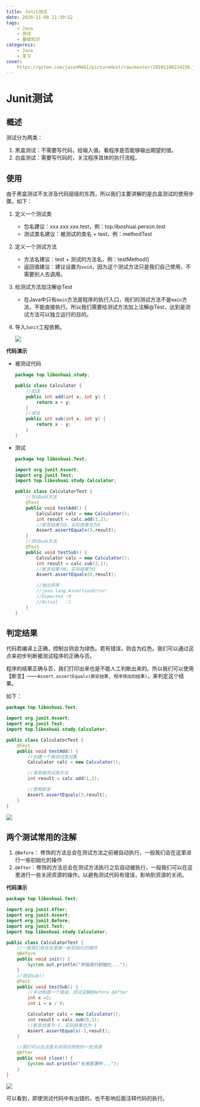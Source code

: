 ```yaml
---
title: Junit测试
date: 2020-11-08 21:39:52
tags:
	- Java
	- 测试
	- 基础知识
categoreis:
	- Java
	- 复习
cover:
	https://gitee.com/jasonM4A1/pictureHost/raw/master/20201108214236.jpg
---
```


# Junit测试

## 概述

测试分为两类：

1. 黑盒测试：不需要写代码，给输入值，看程序是否能够输出期望的值。
2. 白盒测试：需要写代码的，关注程序具体的执行流程。

## 使用

由于黑盒测试不太涉及代码层级的东西，所以我们主要讲解的是白盒测试的使用步骤。如下：

1. 定义一个测试类

   + 包名建议：xxx.xxx.xxx.test，例：top.liboshuai.person.test
   + 测试类名建议：被测试的类名 + test，例：methodTest

2. 定义一个测试方法

   + 方法名建议：test + 测试的方法名，例：testMethod()
   + 返回值建议：建议设置为`void`，因为这个测试方法只是我们自己使用，不需要别人去调用。

3. 给测试方法加注解@Test

   + 在Java中只有`main`方法是程序的执行入口，我们的测试方法不是`main`方法，不能直接执行。所以我们需要给测试方法加上注解@Test，达到是测试方法可以独立运行的目的。

4. 导入`Junit`工程依赖。

   ![](https://gitee.com/jasonM4A1/pictureHost/raw/master/20201111184120.png)

**代码演示**

+ 被测试代码

  ~~~java
  package top.liboshuai.study;
  
  public class Calculator {
      //加法
      public int add(int x, int y) {
          return x + y;
      }
      //减法
      public int sub(int x, int y) {
          return x - y;
      }
  }
  ~~~

+ 测试

  ~~~java
  package top.liboshuai.Test;
  
  import org.junit.Assert;
  import org.junit.Test;
  import top.liboshuai.study.Calculator;
  
  public class CalculatorTest {
      //测试add方法
      @Test
      public void testAdd() {
          Calculator calc = new Calculator();
          int result = calc.add(1,2);
          //断言结果为3，实际结果也为3
          Assert.assertEquals(3,result);
      }
      //测试sub方法
      @Test
      public void testSub() {
          Calculator calc = new Calculator();
          int result = calc.sub(2,1);
          //断言结果为0，实际结果为1
          Assert.assertEquals(0,result);
  
          //抛出异常：
          //java.lang.AssertionError:
          //Expected :0
          //Actual   :1
      }
  }
  ~~~

## 判定结果

代码若编译上正确，控制台则会为绿色。若有错误，则会为红色。我们可以通过这点来初步判断被测试程序的正确与否。

程序的结果正确与否，我们打印出来也是不能人工判断出来的。所以我们可以使用【断言】——`Assert.assertEquals(断定结果, 程序得出的结果)`，来判定这个结果。

如下：

~~~java
package top.liboshuai.Test;

import org.junit.Assert;
import org.junit.Test;
import top.liboshuai.study.Calculator;

public class CalculatorTest {
    @Test
    public void testAdd() {
        //创建一个被测试类对象
        Calculator calc = new Calculator();

        //调用被测试类方法
        int result = calc.add(1,2);

        //使用断言
        Assert.assertEquals(3,result);
    }
}
~~~

![](https://gitee.com/jasonM4A1/pictureHost/raw/master/20201111204647.png)

## 两个测试常用的注解

1. `@Before`： 修饰的方法总会在测试方法之前被自动执行，一般我们会在这里进行一些初始化的操作
2. `@After`：修饰的方法总会在测试方法执行之后自动被执行，一般我们可以在这里进行一些关闭资源的操作。以避免测试代码有错误，影响到资源的关闭。

**代码演示**

```java
package top.liboshuai.Test;

import org.junit.After;
import org.junit.Assert;
import org.junit.Before;
import org.junit.Test;
import top.liboshuai.study.Calculator;

public class CalculatorTest {
    //一般我们会在这里做一些初始化的操作
    @Before
    public void init() {
        System.out.println("开始进行初始化...");
    }
    //测试sub()
    @Test
    public void testSub() {
        //手动制造一个错误，测试注解@Before @After
        int x =2;
        int i = x / 0;

        Calculator calc = new Calculator();
        int result = calc.sub(0,1);
        //断言结果为-1，实际结果也为-1
        Assert.assertEquals(-1,result);
    }

    //我们可以在这里关闭测试用到的一些资源
    @After
    public void close() {
        System.out.println("关闭资源中...");
    }
}
```

![](https://gitee.com/jasonM4A1/pictureHost/raw/master/20201111204805.png)

可以看到，即使测试代码中有出错的，也不影响后面注释代码的执行。